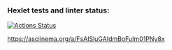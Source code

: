 ### Hexlet tests and linter status:
[![Actions Status](https://github.com/Jickx/python-project-lvl1/workflows/hexlet-check/badge.svg)](https://github.com/Jickx/python-project-lvl1/actions)


https://asciinema.org/a/FsAISluGAIdmBoFuIm01PNy8x
